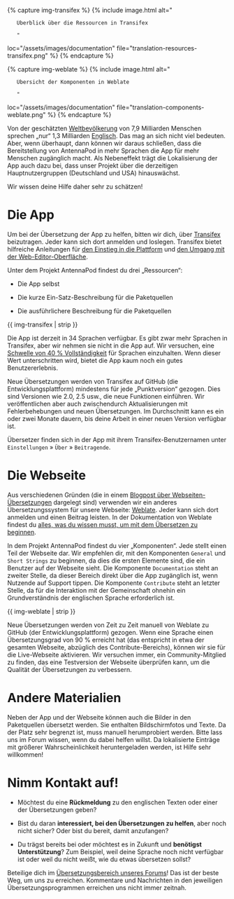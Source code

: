 {% capture img-transifex %} {% include image.html alt="

       Überblick über die Ressourcen in Transifex

       "

loc="/assets/images/documentation" file="translation-resources-transifex.png" %} {% endcapture %}

{% capture img-weblate %} {% include image.html alt="

       Übersicht der Komponenten in Weblate

       "

loc="/assets/images/documentation" file="translation-components-weblate.png" %} {% endcapture %}

Von der geschätzten [Weltbevölkerung](https://en.wikipedia.org/wiki/World_population) von 7,9 Milliarden Menschen sprechen „nur“ 1,3 Milliarden [Englisch](https://www.ethnologue.com/guides/ethnologue200). Das mag an sich nicht viel bedeuten. Aber, wenn überhaupt, dann können wir daraus schließen, dass die Bereitstellung von AntennaPod in mehr Sprachen die App für mehr Menschen zugänglich macht. Als Nebeneffekt trägt die Lokalisierung der App auch dazu bei, dass unser Projekt über die derzeitigen Hauptnutzergruppen (Deutschland und USA) hinauswächst.

Wir wissen deine Hilfe daher sehr zu schätzen!

# Die App

Um bei der Übersetzung der App zu helfen, bitten wir dich, über [Transifex](https://www.transifex.com/antennapod/antennapod/) beizutragen. Jeder kann sich dort anmelden und loslegen. Transifex bietet hilfreiche Anleitungen für [den Einstieg in die Plattform](https://docs.transifex.com/getting-started-1/translators) und [den Umgang mit der Web-Editor-Oberfläche](https://docs.transifex.com/translation/translating-with-the-web-editor).

Unter dem Projekt AntennaPod findest du drei „Ressourcen“:

- Die App selbst

- Die kurze Ein-Satz-Beschreibung für die Paketquellen

- Die ausführlichere Beschreibung für die Paketquellen

{{ img-transifex | strip }}

Die App ist derzeit in 34 Sprachen verfügbar. Es gibt zwar mehr Sprachen in Transifex, aber wir nehmen sie nicht in die App auf. Wir versuchen, eine [Schwelle von 40 % Vollständigkeit](https://github.com/AntennaPod/AntennaPod/pull/4112) für Sprachen einzuhalten. Wenn dieser Wert unterschritten wird, bietet die App kaum noch ein gutes Benutzererlebnis.

Neue Übersetzungen werden von Transifex auf GitHub (die Entwicklungsplattform) mindestens für jede „Punktversion“ gezogen. Dies sind Versionen wie 2.0, 2.5 usw., die neue Funktionen einführen. Wir veröffentlichen aber auch zwischendurch Aktualisierungen mit Fehlerbehebungen und neuen Übersetzungen. Im Durchschnitt kann es ein oder zwei Monate dauern, bis deine Arbeit in einer neuen Version verfügbar ist.

Übersetzer finden sich in der App mit ihrem Transifex-Benutzernamen unter `Einstellungen` » `Über` » `Beitragende`.

# Die Webseite

Aus verschiedenen Gründen (die in einem [Blogpost über Webseiten-Übersetzungen](/blog/2022/01/website-translations) dargelegt sind) verwenden wir ein anderes Übersetzungssystem für unsere Webseite: [Weblate](https://hosted.weblate.org/projects/antennapod/). Jeder kann sich dort anmelden und einen Beitrag leisten. In der Dokumentation von Weblate findest du [alles, was du wissen musst, um mit dem Übersetzen zu beginnen](https://docs.weblate.org/de/latest/user/translating.html).

In dem Projekt AntennaPod findest du vier „Komponenten“. Jede stellt einen Teil der Webseite dar. Wir empfehlen dir, mit den Komponenten `General` und `Short Strings` zu beginnen, da dies die ersten Elemente sind, die ein Benutzer auf der Webseite sieht. Die Komponente `Documentation` steht an zweiter Stelle, da dieser Bereich direkt über die App zugänglich ist, wenn Nutzende auf Support tippen. Die Komponente `Contribute` steht an letzter Stelle, da für die Interaktion mit der Gemeinschaft ohnehin ein Grundverständnis der englischen Sprache erforderlich ist.

{{ img-weblate | strip }}

Neue Übersetzungen werden von Zeit zu Zeit manuell von Weblate zu GitHub (der Entwicklungsplattform) gezogen. Wenn eine Sprache einen Übersetzungsgrad von 90 % erreicht hat (das entspricht in etwa der gesamten Webseite, abzüglich des Contribute-Bereichs), können wir sie für die Live-Webseite aktivieren. Wir versuchen immer, ein Community-Mitglied zu finden, das eine Testversion der Webseite überprüfen kann, um die Qualität der Übersetzungen zu verbessern.

# Andere Materialien

Neben der App und der Webseite können auch die Bilder in den Paketquellen übersetzt werden. Sie enthalten Bildschirmfotos und Texte. Da der Platz sehr begrenzt ist, muss manuell herumprobiert werden. Bitte lass uns im Forum wissen, wenn du dabei helfen willst. Da lokalisierte Einträge mit größerer Wahrscheinlichkeit heruntergeladen werden, ist Hilfe sehr willkommen!

# Nimm Kontakt auf!

* Möchtest du eine **Rückmeldung** zu den englischen Texten oder einer der Übersetzungen geben?

* Bist du daran **interessiert, bei den Übersetzungen zu helfen**, aber noch nicht sicher? Oder bist du bereit, damit anzufangen?

* Du trägst bereits bei oder möchtest es in Zukunft und **benötigst Unterstützung**? Zum Beispiel, weil deine Sprache noch nicht verfügbar ist oder weil du nicht weißt, wie du etwas übersetzen sollst?

Beteilige dich im [Übersetzungsbereich unseres Forums](https://forum.antennapod.org/c/translations/11)! Das ist der beste Weg, um uns zu erreichen. Kommentare und Nachrichten in den jeweiligen Übersetzungsprogrammen erreichen uns nicht immer zeitnah.
